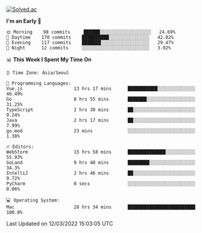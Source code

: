[![Solved.ac](http://mazassumnida.wtf/api/v2/generate_badge?boj=kuckjwi)](https://solved.ac/kuckjwi)
<!--START_SECTION:waka-->
**I'm an Early 🐤** 

```text
🌞 Morning    98 commits     ██████░░░░░░░░░░░░░░░░░░░   24.69% 
🌆 Daytime    170 commits    ██████████░░░░░░░░░░░░░░░   42.82% 
🌃 Evening    117 commits    ███████░░░░░░░░░░░░░░░░░░   29.47% 
🌙 Night      12 commits     ░░░░░░░░░░░░░░░░░░░░░░░░░   3.02%

```


📊 **This Week I Spent My Time On** 

```text
⌚︎ Time Zone: Asia/Seoul

💬 Programming Languages: 
Vue.js                   13 hrs 17 mins      ███████████░░░░░░░░░░░░░░   46.49% 
Go                       8 hrs 55 mins       ███████░░░░░░░░░░░░░░░░░░   31.25% 
TypeScript               2 hrs 38 mins       ██░░░░░░░░░░░░░░░░░░░░░░░   9.24% 
Java                     2 hrs 17 mins       ██░░░░░░░░░░░░░░░░░░░░░░░   7.99% 
go.mod                   23 mins             ░░░░░░░░░░░░░░░░░░░░░░░░░   1.38%

🔥 Editors: 
WebStorm                 15 hrs 58 mins      ██████████████░░░░░░░░░░░   55.93% 
GoLand                   9 hrs 48 mins       ████████░░░░░░░░░░░░░░░░░   34.3% 
IntelliJ                 2 hrs 46 mins       ██░░░░░░░░░░░░░░░░░░░░░░░   9.72% 
PyCharm                  0 secs              ░░░░░░░░░░░░░░░░░░░░░░░░░   0.06%

💻 Operating System: 
Mac                      28 hrs 34 mins      █████████████████████████   100.0%

```


 Last Updated on 12/03/2022 15:03:05 UTC
<!--END_SECTION:waka-->
